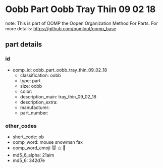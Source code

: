 # Oobb Part Oobb Tray Thin 09 02 18  

note: This is part of OOMP the Oopen Organization Method For Parts. For more details: https://github.com/oomlout/oomp_base

##  part details





### id
* oomp_id: oobb_part_oobb_tray_thin_09_02_18
  * classification: oobb
  * type: part
  * size: oobb
  * color: 
  * description_main: tray_thin_09_02_18
  * description_extra: 
  * manufacturer: 
  * part_number: 

### other_codes
* short_code: ob
* oomp_word: mouse snowman fax
* oomp_word_emoji :mouse: :snowman: :fax:
* md5_6_alpha: 21aim
* md5_6: 342d7e